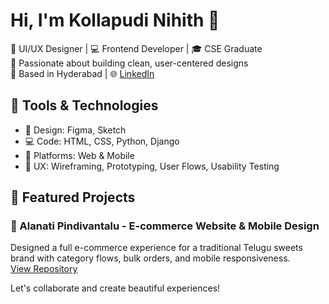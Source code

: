 # Hi, I'm Kollapudi Nihith 👋

🎨 UI/UX Designer | 💻 Frontend Developer | 🎓 CSE Graduate  
🔭 Passionate about building clean, user-centered designs  
📍 Based in Hyderabad | 🌐 [LinkedIn](https://linkedin.com/in/kollapudi-nihith)  

## 🔧 Tools & Technologies
- 🎨 Design: Figma, Sketch
- 💻 Code: HTML, CSS, Python, Django
- 📱 Platforms: Web & Mobile
- 🧪 UX: Wireframing, Prototyping, User Flows, Usability Testing

## 📌 Featured Projects

### 🍬 Alanati Pindivantalu - E-commerce Website & Mobile Design  
Designed a full e-commerce experience for a traditional Telugu sweets brand with category flows, bulk orders, and mobile responsiveness.  
[View Repository](https://github.com/Nihith19/alanati-pindivantalu-design)

<!---### 🚘 Mahavir Skoda - Website Redesign  
Redesigned the Mahavir Skoda website with a responsive and modern UI.  
[View Repository](#) (Replace with real link)

### 📱 Proser App - Design & Prototype  
Designed an app and website for Proser with detailed UX planning.  
[View Repository](#)

### 📊 Entrepreneur Analysis Platform  
Built with Django for business opportunity visualization.  
[View Repository](#)

--->

Let's collaborate and create beautiful experiences!

<!---
Nihith19/Nihith19 is a ✨ special ✨ repository because its `README.md` (this file) appears on your GitHub profile.
You can click the Preview link to take a look at your changes.
--->

